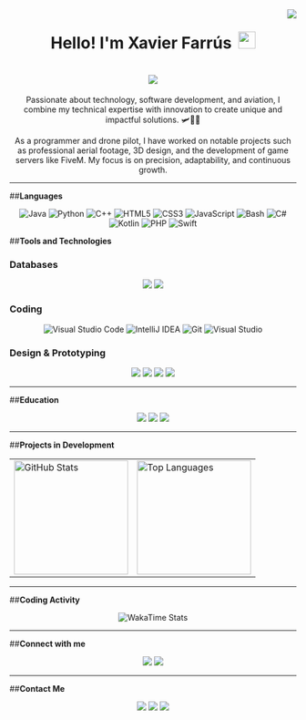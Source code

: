 <img align="right" src="https://visitor-badge.laobi.icu/badge?page_id=XaviDevWorks.bienvenida" />

<h1 align="center">
  <strong>Hello! I'm Xavier Farrús</strong>
  <img src="https://media.giphy.com/media/hvRJCLFzcasrR4ia7z/giphy.gif" width="30px" style="margin-left:5px" />
</h1>

<h1 align="center">
    <img src="https://readme-typing-svg.herokuapp.com/?font=Righteous&size=35&center=true&vCenter=true&width=500&height=70&duration=6000&lines=Welcome!" />
</h1>

<p align="center">
  Passionate about technology, software development, and aviation, I combine my technical expertise with innovation to create unique and impactful solutions. 🛩️👨‍💻  
</p>

<p align="center">
  As a programmer and drone pilot, I have worked on notable projects such as professional aerial footage, 3D design, and the development of game servers like FiveM. My focus is on precision, adaptability, and continuous growth.
</p>

---

##<strong>Languages</strong>

<p align="center">
  <img src="https://img.shields.io/badge/Java-007396?style=for-the-badge&logo=java&logoColor=white" alt="Java">
  <img src="https://img.shields.io/badge/Python-3776AB?style=for-the-badge&logo=python&logoColor=white" alt="Python">
  <img src="https://img.shields.io/badge/C++-00599C?style=for-the-badge&logo=cplusplus&logoColor=white" alt="C++">
  <img src="https://img.shields.io/badge/HTML5-E34F26?style=for-the-badge&logo=html5&logoColor=white" alt="HTML5">
  <img src="https://img.shields.io/badge/CSS3-1572B6?style=for-the-badge&logo=css3&logoColor=white" alt="CSS3">
  <img src="https://img.shields.io/badge/JavaScript-F7DF1E?style=for-the-badge&logo=javascript&logoColor=black" alt="JavaScript">
  <img src="https://img.shields.io/badge/Bash-4EAA25?style=for-the-badge&logo=gnubash&logoColor=white" alt="Bash">
  <img src="https://img.shields.io/badge/C%23-239120?style=for-the-badge&logo=csharp&logoColor=white" alt="C#">
  <img src="https://img.shields.io/badge/Kotlin-7F52FF?style=for-the-badge&logo=kotlin&logoColor=white" alt="Kotlin">
  <img src="https://img.shields.io/badge/PHP-777BB4?style=for-the-badge&logo=php&logoColor=white" alt="PHP">
  <img src="https://img.shields.io/badge/Swift-FA7343?style=for-the-badge&logo=swift&logoColor=white" alt="Swift">
</p>

##**Tools and Technologies**

### **Databases**
<div align="center">
  <a href="https://www.mysql.com"><img src="https://img.shields.io/badge/MySQL-4479A1?style=for-the-badge&logo=mysql&logoColor=white"/></a>
  <a href="https://www.microsoft.com/en-us/sql-server"><img src="https://img.shields.io/badge/SQL%20Server-CC2927?style=for-the-badge&logo=microsoftsqlserver&logoColor=white"/></a>
</div>

### **Coding**
<div align="center">
  <img src="https://img.shields.io/badge/VS%20Code-007ACC?style=for-the-badge&logo=visualstudiocode&logoColor=white" alt="Visual Studio Code">
  <img src="https://img.shields.io/badge/IntelliJ%20IDEA-000000?style=for-the-badge&logo=intellijidea&logoColor=white" alt="IntelliJ IDEA">
  <img src="https://img.shields.io/badge/Git-F05032?style=for-the-badge&logo=git&logoColor=white" alt="Git">
  <img src="https://img.shields.io/badge/Visual%20Studio-5C2D91?style=for-the-badge&logo=visualstudio&logoColor=white" alt="Visual Studio">
</div>

### **Design & Prototyping**
<div align="center">
  <a href="https://www.autodesk.com/products/fusion-360"><img src="https://img.shields.io/badge/Fusion%20360-FF6C37?style=for-the-badge&logo=autodesk&logoColor=white"/></a>
  <a href="https://www.simplify3d.com"><img src="https://img.shields.io/badge/Simplify3D-005FAD?style=for-the-badge&logo=blender&logoColor=white"/></a>
  <a href="https://carbide3d.com/carbidecreate/"><img src="https://img.shields.io/badge/Carbide%20Create-00A98F?style=for-the-badge&logo=blender&logoColor=white"/></a>
  <a href="https://orcadesign3d.com"><img src="https://img.shields.io/badge/OrcaSlicer-FF4C60?style=for-the-badge&logo=blender&logoColor=white"/></a>
</div>

---

##**Education**
<div align="center">
  <img src="https://img.shields.io/badge/Technological%20Baccalaureate-La%20Salle%20Congr%C3%A9s-4EAA25?style=for-the-badge&logo=googleclassroom&logoColor=white"/>
  <img src="https://img.shields.io/badge/DAM%20(Multiplatform%20Apps)-La%20Salle%20Gr%C3%A0cia-007ACC?style=for-the-badge&logo=androidstudio&logoColor=white"/>
  <img src="https://img.shields.io/badge/Drone%20Licence%20A1/A3-AESA-FF6F00?style=for-the-badge&logo=drone&logoColor=white"/>
</div>

---

##**Projects in Development**

<div align="center">
  <table>
    <tr>
      <td>
        <img src="https://github-readme-stats-sigma-topaz-77.vercel.app/api?username=XaviDevWorks&show_icons=true&theme=github_dark&hide_border=true" alt="GitHub Stats" height="200"/>
      </td>
      <td>
        <img src="https://github-readme-stats-sigma-topaz-77.vercel.app/api/top-langs/?username=XaviDevWorks&layout=compact&theme=github_dark&hide_border=true" alt="Top Languages" height="200"/>
      </td>
    </tr>
  </table>
</div>

---

##**Coding Activity**
<p align="center">
  <img src="https://wakatime.com/share/@5694d6a7-cd95-4164-9f58-bfae51c03755/6ce12f57-00ac-406b-a4a2-e364a8ce9a88.svg" alt="WakaTime Stats"/>
</p>

---

##**Connect with me**
<div align="center">
  <a href="https://www.instagram.com/xavierfarrus/"><img src="https://img.shields.io/badge/Instagram-Follow-E4405F?style=for-the-badge&logo=instagram&logoColor=white"/></a>
  <a href="https://www.youtube.com/@xavierfarrus"><img src="https://img.shields.io/badge/YouTube-Subscribe-FF0000?style=for-the-badge&logo=youtube&logoColor=white"/></a>
</div>

---

##**Contact Me**
<div align="center">
  <a href="mailto:xfarmart@gmail.com"><img src="https://img.shields.io/badge/Email-xfarmart@gmail.com-D14836?style=for-the-badge&logo=gmail&logoColor=white"/></a>
  <a href="https://linktr.ee/xavierfarrus"><img src="https://img.shields.io/badge/Website-My%20Linktree-2EC866?style=for-the-badge&logo=linktree&logoColor=white"/></a>
  <a href="https://github.com/XaviDevWorks"><img src="https://img.shields.io/badge/GitHub-XaviDevWorks-000000?style=for-the-badge&logo=github&logoColor=white"/></a>
</div>
